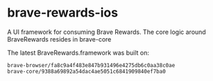 # brave-rewards-ios

A UI framework for consuming Brave Rewards. The core logic around BraveRewards resides in brave-core

The latest BraveRewards.framework was built on:

```
brave-browser/fa8c9a4f483e847b931496e4275db6c0aa38c0ae
brave-core/9388a69892a54dac4ae5051c6841909840ef7ba0
```

